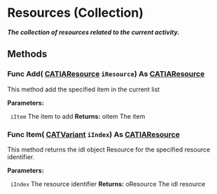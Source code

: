 # Resources (Collection)

**_The collection of resources related to the current activity._**

## Methods

### Func **Add**( [CATIAResource](../DMAPSInterfaces/interface_Resource_14406.md)  `iResource`) As [CATIAResource](../DMAPSInterfaces/interface_Resource_14406.md)

This method add the specified item in the current list

**Parameters:**

` iItem`      The item to add
**Returns:**      oitem The item  
### Func **Item**( [CATVariant](../System/typedef_CATVariant_20656.md)  `iIndex`) As [CATIAResource](../DMAPSInterfaces/interface_Resource_14406.md)

This method returns the idl object Resource for the specified resource identifier.

**Parameters:**

` iIndex`      The resource identifier
**Returns:**      oResource The idl resource